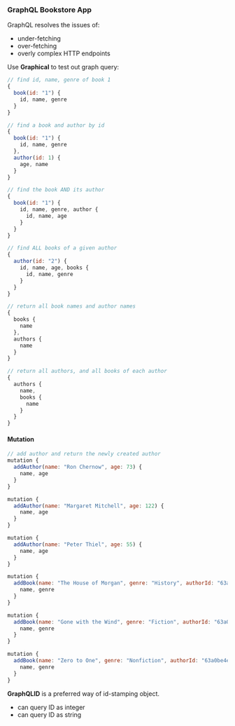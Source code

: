 ### GraphQL Bookstore App

GraphQL resolves the issues of:

- under-fetching
- over-fetching
- overly complex HTTP endpoints

Use **Graphical** to test out graph query:

```javascript
// find id, name, genre of book 1
{
  book(id: "1") {
    id, name, genre
  }
}

// find a book and author by id
{
  book(id: "1") {
    id, name, genre
  },
  author(id: 1) {
    age, name
  }
}

// find the book AND its author
{
  book(id: "1") {
    id, name, genre, author {
      id, name, age
    }
  }
}

// find ALL books of a given author
{
  author(id: "2") {
    id, name, age, books {
      id, name, genre
    }
  }
}

// return all book names and author names
{
  books {
    name
  },
  authors {
    name
  }
}

// return all authors, and all books of each author
{
  authors {
    name,
    books {
      name
    }
  }
}
```

#### Mutation

```javascript
// add author and return the newly created author
mutation {
  addAuthor(name: "Ron Chernow", age: 73) {
    name, age
  }
}

mutation {
  addAuthor(name: "Margaret Mitchell", age: 122) {
    name, age
  }
}

mutation {
  addAuthor(name: "Peter Thiel", age: 55) {
    name, age
  }
}

mutation {
  addBook(name: "The House of Morgan", genre: "History", authorId: "63a0bdfeb2e9dcbfe2651a98") {
    name, genre
  }
}

mutation {
  addBook(name: "Gone with the Wind", genre: "Fiction", authorId: "63a0be404a72e1ab6412a04a") {
    name, genre
  }
}

mutation {
  addBook(name: "Zero to One", genre: "Nonfiction", authorId: "63a0be4e4a72e1ab6412a04c") {
    name, genre
  }
}
```

**GraphQLID** is a preferred way of id-stamping object.

- can query ID as integer
- can query ID as string
